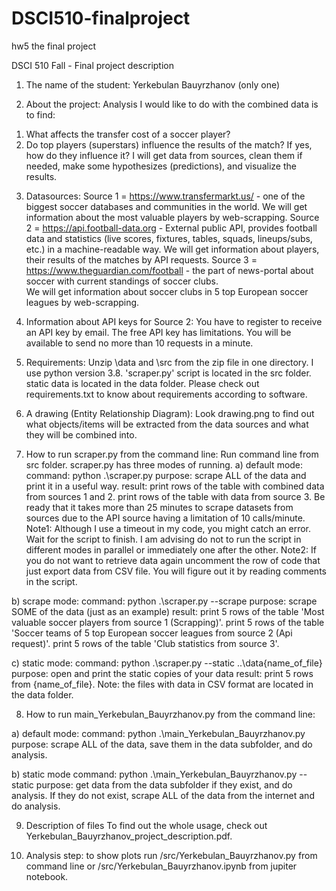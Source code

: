 # DSCI510-finalproject
hw5 the final project


DSCI 510 Fall - Final project description 
1. The name of the student:
	Yerkebulan Bauyrzhanov (only one)

2. About the project:
	Analysis I would like to do with the combined data is to find:
1)	What affects the transfer cost of a soccer player?
2)	Do top players (superstars) influence the results of the match? If yes, how do they influence it? 
I will get data from sources, clean them if needed, make some hypothesizes (predictions), and visualize the results. 

3. Datasources:
Source 1 = https://www.transfermarkt.us/ - one of the biggest soccer databases and communities in the world. 
We will get information about the most valuable players by web-scrapping. 
Source 2 = https://api.football-data.org - External public API, provides football data and statistics 
(live scores, fixtures, tables, squads, lineups/subs, etc.) in a machine-readable way.
We will get information about players, their results of the matches by API requests.
Source 3 = https://www.theguardian.com/football - the part of news-portal about soccer with current standings of soccer clubs.  
We will get information about soccer clubs in 5 top European soccer leagues by web-scrapping.

4. Information about API keys for Source 2:
You have to register to receive an API key by email. The free API key has limitations. 
You will be available to send no more than 10 requests in a minute. 

5. Requirements:
Unzip \data and \src from the zip file in one directory. I use python version 3.8. 'scraper.py' script is located in the src folder. static data is located in the data folder.
Please check out requirements.txt to know about requirements according to software.

6. A drawing (Entity Relationship Diagram):
Look drawing.png to find out what objects/items will be extracted from the data sources and what they will be combined into.  

7. How to run scraper.py from the command line:
Run command line from src folder.
scraper.py has three modes of running.
a) default mode: 
command: python .\scraper.py
purpose: scrape ALL of the data and print it in a useful way.
result: print rows of the table with combined data from sources 1 and 2.
		print rows of the table with data from source 3.
Be ready that it takes more than 25 minutes to scrape datasets from sources due to the API source having a limitation of 10 calls/minute.
Note1: Although I use a timeout in my code, you might catch an error. Wait for the script to finish.
       I am advising do not to run the script in different modes in parallel or immediately one after the other.
Note2: If you do not want to retrieve data again uncomment the row of code that just export data from CSV file. 
	   You will figure out it by reading comments in the script.
	   
b) scrape mode:
command: python .\scraper.py --scrape
purpose: scrape SOME of the data (just as an example) 
result: print 5 rows of the table 'Most valuable soccer players from source 1 (Scrapping)'.
		print 5 rows of the table 'Soccer teams of 5 top European soccer leagues from source 2 (Api request)'.
		print 5 rows of the table 'Club statistics from source 3'.

c) static mode:
command: python .\scraper.py --static ..\data\{name_of_file}
purpose: open and print the static copies of your data
result: print 5 rows from {name_of_file}.
Note: the files with data in CSV format are located in the data folder. 

8. How to run main_Yerkebulan_Bauyrzhanov.py from the command line:

a) default mode:
command: python .\main_Yerkebulan_Bauyrzhanov.py
purpose: scrape ALL of the data, save them in the data subfolder, and do analysis.  

b) static mode
command: python .\main_Yerkebulan_Bauyrzhanov.py --static
purpose: get data from the data subfolder if they exist, and do analysis. If they do not exist, scrape ALL of the data from the internet and do analysis.

9. Description of files
To find out the whole usage, check out Yerkebulan_Bauyrzhanov_project_description.pdf.

8. Analysis step:
to show plots run /src/Yerkebulan_Bauyrzhanov.py from command line or /src/Yerkebulan_Bauyrzhanov.ipynb from jupiter notebook.
